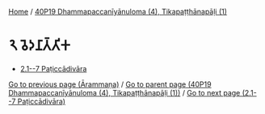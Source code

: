 
[Home](/) / [40P19 Dhammapaccanīyānuloma (4), Tikapaṭṭhānapāḷi (1)](../40P19.md)

# 𑁨 𑀯𑁂𑀤𑀦𑀸𑀢𑁆𑀢𑀺𑀓

* [2.1--7 Paṭiccādivāra](2/2.1--7.md)

[Go to previous page (Ārammaṇa)](1/1.7/Arammana.md) / [Go to parent page (40P19 Dhammapaccanīyānuloma (4), Tikapaṭṭhānapāḷi (1))](0.md) / [Go to next page (2.1--7 Paṭiccādivāra)](2/2.1--7.md)


